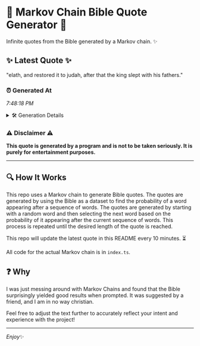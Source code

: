 # 📖 Markov Chain Bible Quote Generator 📖

Infinite quotes from the Bible generated by a Markov chain. ✨

## ✨ Latest Quote ✨
"elath, and restored it to judah, after that the king slept with his fathers."

### ⏰ Generated At
*7:48:18 PM*

<details>
    <summary>🛠️ Generation Details</summary>
    <p>
        <strong>🌱 Seed:</strong> elath,<br>
        <strong>🔄 Iterations:</strong> 13<br>
        <strong>📜 Context History:</strong><br>[ elath, ]: and<br>[ elath,, and ]: restored<br>[ elath,, and, restored ]: it<br>[ elath,, and, restored, it ]: to<br>[ elath,, and, restored, it, to ]: judah,<br>[ elath,, and, restored, it, to, judah, ]: after<br>[ and, restored, it, to, judah,, after ]: that<br>[ restored, it, to, judah,, after, that ]: the<br>[ it, to, judah,, after, that, the ]: king<br>[ to, judah,, after, that, the, king ]: slept<br>[ judah,, after, that, the, king, slept ]: with<br>[ after, that, the, king, slept, with ]: his<br>[ that, the, king, slept, with, his ]: fathers.<br>
    </p>
</details>

### ⚠️ Disclaimer ⚠️
**This quote is generated by a program and is not to be taken seriously. It is purely for entertainment purposes.**

---

## 🔍 How It Works

This repo uses a Markov chain to generate Bible quotes. The quotes are generated by using the Bible as a dataset to find the probability of a word appearing after a sequence of words. The quotes are generated by starting with a random word and then selecting the next word based on the probability of it appearing after the current sequence of words. This process is repeated until the desired length of the quote is reached.

This repo will update the latest quote in this README every 10 minutes. ⏳

All code for the actual Markov chain is in `index.ts`.

## ❓ Why

I was just messing around with Markov Chains and found that the Bible surprisingly yielded good results when prompted. 
It was suggested by a friend, and I am in no way christian.

Feel free to adjust the text further to accurately reflect your intent and experience with the project!

---

*Enjoy*✨
